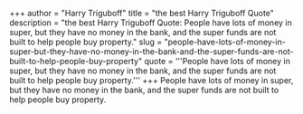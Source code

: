 +++
author = "Harry Triguboff"
title = "the best Harry Triguboff Quote"
description = "the best Harry Triguboff Quote: People have lots of money in super, but they have no money in the bank, and the super funds are not built to help people buy property."
slug = "people-have-lots-of-money-in-super-but-they-have-no-money-in-the-bank-and-the-super-funds-are-not-built-to-help-people-buy-property"
quote = '''People have lots of money in super, but they have no money in the bank, and the super funds are not built to help people buy property.'''
+++
People have lots of money in super, but they have no money in the bank, and the super funds are not built to help people buy property.
